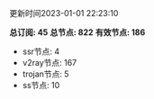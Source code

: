 更新时间2023-01-01 22:23:10

**总订阅: 45**
**总节点: 822**
**有效节点: 186**
- ssr节点: 4
- v2ray节点: 167
- trojan节点: 5
- ss节点: 10
